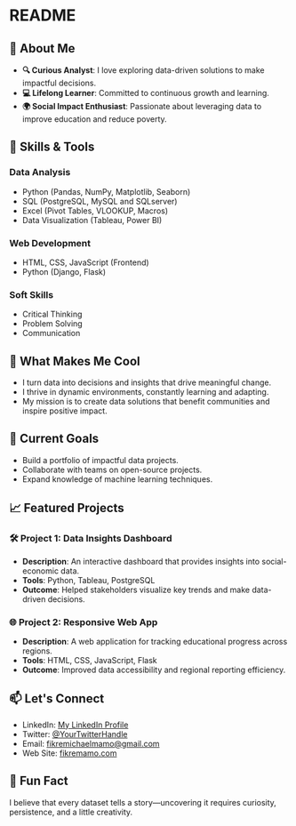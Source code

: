 # README

## 🚀 About Me

- **🔍 Curious Analyst**: I love exploring data-driven solutions to make
  impactful decisions.
- **💻 Lifelong Learner**: Committed to continuous growth and learning.
- **🌍 Social Impact Enthusiast**: Passionate about leveraging data to improve
  education and reduce poverty.

## 🔧 Skills & Tools

### **Data Analysis**

- Python (Pandas, NumPy, Matplotlib, Seaborn)
- SQL (PostgreSQL, MySQL and SQLserver)
- Excel (Pivot Tables, VLOOKUP, Macros)
- Data Visualization (Tableau, Power BI)

### **Web Development**

- HTML, CSS, JavaScript (Frontend)
- Python (Django, Flask)

### **Soft Skills**

- Critical Thinking
- Problem Solving
- Communication

## 🌟 What Makes Me Cool

- I turn data into decisions and insights that drive meaningful change.
- I thrive in dynamic environments, constantly learning and adapting.
- My mission is to create data solutions that benefit communities and inspire
  positive impact.

## 🌱 Current Goals

- Build a portfolio of impactful data projects.
- Collaborate with teams on open-source projects.
- Expand knowledge of machine learning techniques.

## 📈 Featured Projects

### 🛠️ Project 1: Data Insights Dashboard

- **Description**: An interactive dashboard that provides insights into
  social-economic data.
- **Tools**: Python, Tableau, PostgreSQL
- **Outcome**: Helped stakeholders visualize key trends and make data-driven
  decisions.

### 🌐 Project 2: Responsive Web App

- **Description**: A web application for tracking educational progress across
  regions.
- **Tools**: HTML, CSS, JavaScript, Flask
- **Outcome**: Improved data accessibility and regional reporting efficiency.

## 📫 Let's Connect

- LinkedIn: [My LinkedIn Profile](https://www.linkedin.com/in/fikremichael-mamo-46185b331/)
- Twitter: [@YourTwitterHandle](https://x.com/FikreMichael_M)
- Email: [fikremichaelmamo@gmail.com](mailto:fikremichaelmamo@gmail.com)
- Web Site: [fikremamo.com](https://firke-portfolio.netlify.app)

## 🎉 Fun Fact

I believe that every dataset tells a story—uncovering it requires curiosity,
persistence, and a little creativity.
